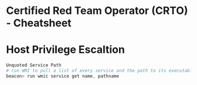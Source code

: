 # Certified Red Team Operator (CRTO) - Cheatsheet

# Host Privilege Escaltion
```powershell
Unquoted Service Path
# run WMI to pull a list of every service and the path to its executable
beacon> run wmic service get name, pathname

```
